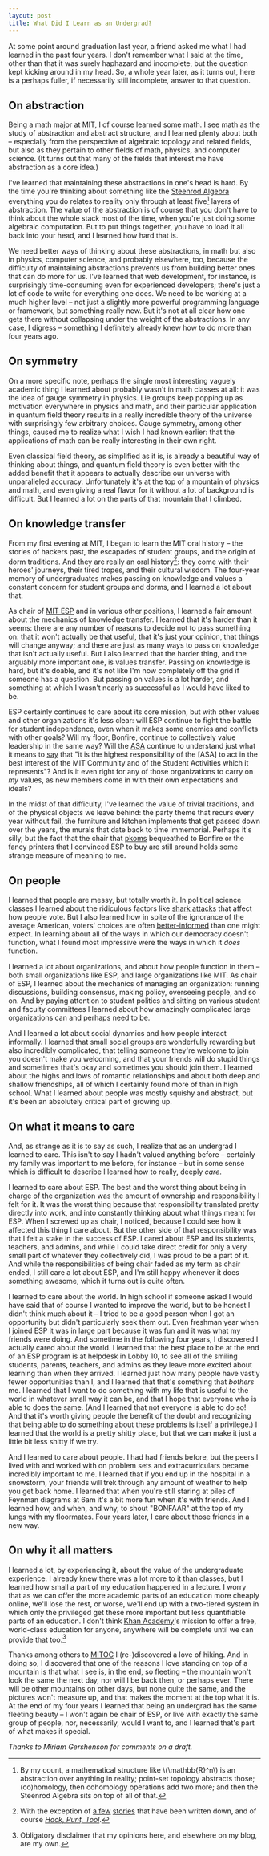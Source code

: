 ```yaml
---
layout: post
title: What Did I Learn as an Undergrad?
---
```


At some point around graduation last year, a friend asked me what I had learned in the past four years.  I don't remember what I said at the time, other than that it was surely haphazard and incomplete, but the question kept kicking around in my head.  So, a whole year later, as it turns out, here is a perhaps fuller, if necessarily still incomplete, answer to that question.

## On abstraction

Being a math major at MIT, I of course learned some math.  I see math as the study of abstraction and abstract structure, and I learned plenty about both – especially from the perspective of algebraic topology and related fields, but also as they pertain to other fields of math, physics, and computer science.  (It turns out that many of the fields that interest me have abstraction as a core idea.)

I've learned that maintaining these abstractions in one's head is hard.  By the time you're thinking about something like the [Steenrod Algebra](https://en.wikipedia.org/wiki/Steenrod_algebra) everything you do relates to reality only through at least five[^layers] layers of abstraction.  The value of the abstraction is of course that you don't have to think about the whole stack most of the time, when you're just doing some algebraic computation.  But to put things together, you have to load it all back into your head, and I learned how hard that is.

We need better ways of thinking about these abstractions, in math but also in physics, computer science, and probably elsewhere, too, because the difficulty of maintaining abstractions prevents us from building better ones that can do more for us.  I've learned that web development, for instance, is surprisingly time-consuming even for experienced developers; there's just a lot of code to write for everything one does.  We need to be working at a much higher level – not just a slightly more powerful programming language or framework, but something really new.  But it's not at all clear how one gets there without collapsing under the weight of the abstractions.  In any case, I digress – something I definitely already knew how to do more than four years ago.

[^layers]: By my count, a mathematical structure like \\(\\mathbb{R}^n\\) is an abstraction over anything in reality; point-set topology abstracts those; (co)homology, then cohomology operations add two more; and then the Steenrod Algebra sits on top of all of that.

## On symmetry

On a more specific note, perhaps the single most interesting vaguely academic thing I learned about probably wasn't in math classes at all: it was the idea of gauge symmetry in physics.  Lie groups keep popping up as motivation everywhere in physics and math, and their particular application in quantum field theory results in a really incredible theory of the universe with surprisingly few arbitrary choices.  Gauge symmetry, among other things, caused me to realize what I wish I had known earlier: that the applications of math can be really interesting in their own right.

Even classical field theory, as simplified as it is, is already a beautiful way of thinking about things, and quantum field theory is even better with the added benefit that it appears to actually describe our universe with unparalleled accuracy.  Unfortunately it's at the top of a mountain of physics and math, and even giving a real flavor for it without a lot of background is difficult.  But I learned a lot on the parts of that mountain that I climbed.

## On knowledge transfer

From my <span title="Say it with me, class…">first evening</span> at MIT, I began to learn the MIT oral history – the stories of hackers past, the escapades of student groups, and the origin of dorm traditions.  And they are really an oral history[^bexley]: they come with their heroes' journeys, their tired tropes, and their cultural wisdom.  The four-year memory of undergraduates makes passing on knowledge and values a constant concern for student groups and dorms, and I learned a lot about that.

As chair of [MIT ESP](https://esp.mit.edu) and in various other positions, I learned a fair amount about the mechanics of knowledge transfer.  I learned that it's harder than it seems: there are any number of reasons to decide not to pass something on: that it won't actually be that useful, that it's just your opinion, that things will change anyway; and there are just as many ways to pass on knowledge that isn't actually useful.  But I also learned that the harder thing, and the arguably more important one, is values transfer.  Passing on knowledge is hard, but it's doable, and it's not like I'm now completely off the grid if someone has a question.  But passing on values is a lot harder, and something at which I wasn't nearly as successful as I would have liked to be.

ESP certainly continues to care about its core mission, but with other values and other organizations it's less clear: will ESP continue to fight the battle for student independence, even when it makes some enemies and conflicts with other goals?  Will my floor, Bonfire, continue to collectively value leadership in the same way?  Will the [ASA](http://web.mit.edu/asa) continue to understand just what it means to [say](http://web.mit.edu/asa/rules/pdf/ASA-Operating-Guidelines.pdf) that "it is the highest responsibility of the [ASA] to act in the best interest of the MIT Community and of the Student Activities which it represents"? And is it even right for any of those organizations to carry on *my* values, as new members come in with their own expectations and ideals?

In the midst of that difficulty, I've learned the value of trivial traditions, and of the physical objects we leave behind: the party theme that recurs every year without fail, the furniture and kitchen implements that get passed down over the years, the murals that date back to time immemorial.  Perhaps it's silly, but the fact that the chair that [pkoms](http://www.pkoms.com) bequeathed to Bonfire or the fancy printers that I convinced ESP to buy are still around holds some strange measure of meaning to me.

[^bexley]: With the exception of [a few](http://everything2.com/title/Bexley+vs.+the+FBI) [stories](http://hacks.mit.edu/Hacks/by_year/1990/vest_bboard/) that have been written down, and of course _[Hack, Punt, Tool](http://hackpunttool.com/)_.

## On people

I learned that people are messy, but totally worth it.  In political science classes I learned about the ridiculous factors like [shark attacks](http://www.vanderbilt.edu/csdi/research/CSDI_WP_05-2013.pdf) that affect how people vote.  But I also learned how in spite of the ignorance of the average American, voters' choices are often [better-informed](http://citizensurveyproject.com/_pdfs/Constituent-Responses-to-Roll-Call-Voting.pdf) than one might expect.  In learning about all of the ways in which our democracy doesn't function, what I found most impressive were the ways in which it *does* function.

I learned a lot about organizations, and about how people function in them – both small organizations like ESP, and large organizations like MIT.  As chair of ESP, I learned about the mechanics of managing an organization: running discussions, building consensus, making policy, overseeing people, and so on.  And by paying attention to student politics and sitting on various student and faculty committees I learned about how amazingly complicated large organizations can and perhaps need to be.

And I learned a lot about social dynamics and how people interact informally.  I learned that small social groups are wonderfully rewarding but also incredibly complicated, that telling someone they're welcome to join you doesn't make you welcoming, and that your friends will do stupid things and sometimes that's okay and sometimes you should join them.  I learned about the highs and lows of romantic relationships and about both deep and shallow friendships, all of which I certainly found more of than in high school.  What I learned about people was mostly squishy and abstract, but it's been an absolutely critical part of growing up.

## On what it means to care

And, as strange as it is to say as such, I realize that as an undergrad I learned to care.  This isn't to say I hadn't valued anything before – certainly my family was important to me before, for instance – but in some sense which is difficult to describe I learned how to really, deeply *care*.

I learned to care about ESP.  The best and the worst thing about being in charge of the organization was the amount of ownership and responsibility I felt for it.  It was the worst thing because that responsibility translated pretty directly into work, and into constantly thinking about what things meant for ESP.  When I screwed up as chair, I noticed, because I could see how it affected this thing I care about.  But the other side of that responsibility was that I felt a stake in the success of ESP.  I cared about ESP and its students, teachers, and admins, and while I could take direct credit for only a very small part of whatever they collectively did, I was proud to be a part of it.  And while the responsibilities of being chair faded as my term as chair ended, I still care a lot about ESP, and I'm still happy whenever it does something awesome, which it turns out is quite often.

I learned to care about the world.  In high school if someone asked I would have said that of course I wanted to improve the world, but to be honest I didn't think much about it – I tried to be a good person when I got an opportunity but didn't particularly seek them out.  Even freshman year when I joined ESP it was in large part because it was fun and it was what my friends were doing.  And sometime in the following four years, I discovered I actually cared about the world.  I learned that the best place to be at the end of an ESP program is at helpdesk in Lobby 10, to see all of the smiling students, parents, teachers, and admins as they leave more excited about learning than when they arrived.  I learned just how many people have vastly fewer opportunities than I, and I learned that that's something that *bothers* me.  I learned that I want to do something with my life that is useful to the world in whatever small way it can be, and that I hope that everyone who is able to does the same.  (And I learned that not everyone is able to do so!  And that it's worth giving people the benefit of the doubt and recognizing that being able to do something about these problems is itself a privilege.)  I learned that the world is a pretty shitty place, but that we can make it just a little bit less shitty if we try.

And I learned to care about people.  I had had friends before, but the peers I lived with and worked with on problem sets and extracurriculars became incredibly important to me.  I learned that if you end up in the hospital in a snowstorm, your friends will trek through any amount of weather to help you get back home.  I learned that when you're still staring at piles of Feynman diagrams at 6am it's a bit more fun when it's with friends.  And I learned how, and when, and why, to shout "BONFAAR" at the top of my lungs with my floormates.  Four years later, I care about those friends in a new way.

## On why it all matters

I learned a lot, by experiencing it, about the value of the undergraduate experience.  I already knew there was a lot more to it than classes, but I learned how small a part of my education happened in a lecture.  I worry that as we can offer the more academic parts of an education more cheaply online, we'll lose the rest, or worse, we'll end up with a two-tiered system in which only the privileged get these more important but less quantifiable parts of an education.  I don't think [Khan Academy](https://www.khanacademy.org)'s mission to offer a free, world-class education for anyone, anywhere will be complete until we can provide that too.[^disclaimer]

Thanks among others to [MITOC](http://web.mit.edu/mitoc/www/) I (re-)discovered a love of hiking.  And in doing so, I discovered that one of the reasons I love standing on top of a mountain is that what I see is, in the end, so fleeting – the mountain won't look the same the next day, nor will I be back then, or perhaps ever.  There will be other mountains on other days, but none quite the same, and the pictures won't measure up, and that makes the moment at the top what it is.  At the end of my four years I learned that being an undergrad has the same fleeting beauty – I won't again be chair of ESP, or live with exactly the same group of people, nor, necessarily, would I want to, and I learned that's part of what makes it special.

[^disclaimer]: Obligatory disclaimer that my opinions here, and elsewhere on my blog, are my own.

*Thanks to Miriam Gershenson for comments on a draft.*
